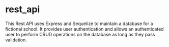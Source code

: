 # rest_api

This Rest API uses Express and Sequelize to maintain a database
for a fictional school. It provides user authentication and allows
an authenticated user to perform CRUD operations on the database
as long as they pass validation.